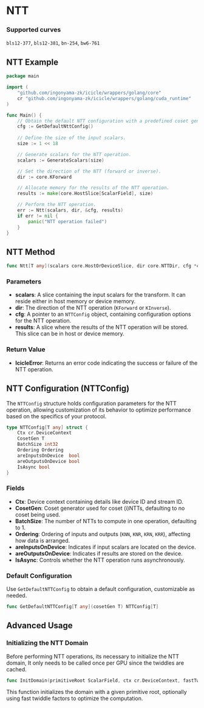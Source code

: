 # NTT

### Supported curves

`bls12-377`, `bls12-381`, `bn-254`, `bw6-761`

## NTT Example

```go
package main

import (
    "github.com/ingonyama-zk/icicle/wrappers/golang/core"
    cr "github.com/ingonyama-zk/icicle/wrappers/golang/cuda_runtime"
)

func Main() {
    // Obtain the default NTT configuration with a predefined coset generator.
    cfg := GetDefaultNttConfig()
    
    // Define the size of the input scalars.
    size := 1 << 18

    // Generate scalars for the NTT operation.
    scalars := GenerateScalars(size)

    // Set the direction of the NTT (forward or inverse).
    dir := core.KForward

    // Allocate memory for the results of the NTT operation.
    results := make(core.HostSlice[ScalarField], size)

    // Perform the NTT operation.
    err := Ntt(scalars, dir, &cfg, results)
    if err != nil {
        panic("NTT operation failed")
    }
}
```

## NTT Method

```go
func Ntt[T any](scalars core.HostOrDeviceSlice, dir core.NTTDir, cfg *core.NTTConfig[T], results core.HostOrDeviceSlice) core.IcicleError
```

### Parameters

- **scalars**: A slice containing the input scalars for the transform. It can reside either in host memory or device memory.
- **dir**: The direction of the NTT operation (`KForward` or `KInverse`).
- **cfg**: A pointer to an `NTTConfig` object, containing configuration options for the NTT operation.
- **results**: A slice where the results of the NTT operation will be stored. This slice can be in host or device memory.

### Return Value

- **IcicleError**: Returns an error code indicating the success or failure of the NTT operation.

## NTT Configuration (NTTConfig)

The `NTTConfig` structure holds configuration parameters for the NTT operation, allowing customization of its behavior to optimize performance based on the specifics of your protocol.

```go
type NTTConfig[T any] struct {
    Ctx cr.DeviceContext
    CosetGen T
    BatchSize int32
    Ordering Ordering
    areInputsOnDevice  bool
    areOutputsOnDevice bool
    IsAsync bool
}
```

### Fields

- **Ctx**: Device context containing details like device ID and stream ID.
- **CosetGen**: Coset generator used for coset (i)NTTs, defaulting to no coset being used.
- **BatchSize**: The number of NTTs to compute in one operation, defaulting to 1.
- **Ordering**: Ordering of inputs and outputs (`KNN`, `KNR`, `KRN`, `KRR`), affecting how data is arranged.
- **areInputsOnDevice**: Indicates if input scalars are located on the device.
- **areOutputsOnDevice**: Indicates if results are stored on the device.
- **IsAsync**: Controls whether the NTT operation runs asynchronously.

### Default Configuration

Use `GetDefaultNTTConfig` to obtain a default configuration, customizable as needed.

```go
func GetDefaultNTTConfig[T any](cosetGen T) NTTConfig[T]
```

## Advanced Usage

### Initializing the NTT Domain

Before performing NTT operations, its necessary to initialize the NTT domain, It only needs to be called once per GPU since the twiddles are cached.

```go
func InitDomain(primitiveRoot ScalarField, ctx cr.DeviceContext, fastTwiddles bool) core.IcicleError
```

This function initializes the domain with a given primitive root, optionally using fast twiddle factors to optimize the computation.
